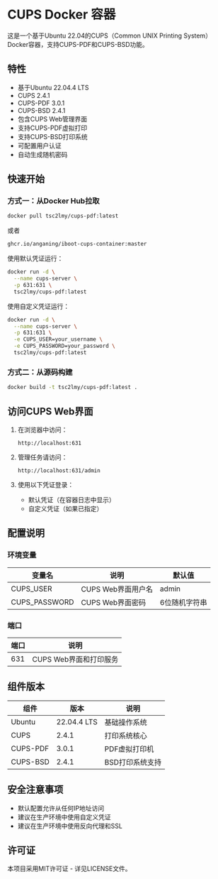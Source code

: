 # CUPS Docker 容器

这是一个基于Ubuntu 22.04的CUPS（Common UNIX Printing System）Docker容器，支持CUPS-PDF和CUPS-BSD功能。

## 特性

- 基于Ubuntu 22.04.4 LTS
- CUPS 2.4.1
- CUPS-PDF 3.0.1
- CUPS-BSD 2.4.1
- 包含CUPS Web管理界面
- 支持CUPS-PDF虚拟打印
- 支持CUPS-BSD打印系统
- 可配置用户认证
- 自动生成随机密码

## 快速开始

### 方式一：从Docker Hub拉取

```bash
docker pull tsc2lmy/cups-pdf:latest
```

或者

```bash
ghcr.io/anganing/iboot-cups-container:master
```



使用默认凭证运行：

```bash
docker run -d \
  --name cups-server \
  -p 631:631 \
  tsc2lmy/cups-pdf:latest
```

使用自定义凭证运行：
```bash
docker run -d \
  --name cups-server \
  -p 631:631 \
  -e CUPS_USER=your_username \
  -e CUPS_PASSWORD=your_password \
  tsc2lmy/cups-pdf:latest
```

### 方式二：从源码构建

```bash
docker build -t tsc2lmy/cups-pdf:latest .
```

## 访问CUPS Web界面

1. 在浏览器中访问：
   ```
   http://localhost:631
   ```

2. 管理任务请访问：
   ```
   http://localhost:631/admin
   ```

3. 使用以下凭证登录：
   - 默认凭证（在容器日志中显示）
   - 自定义凭证（如果已指定）

## 配置说明

### 环境变量

| 变量名 | 说明 | 默认值 |
|--------|------|--------|
| CUPS_USER | CUPS Web界面用户名 | admin |
| CUPS_PASSWORD | CUPS Web界面密码 | 6位随机字符串 |

### 端口

| 端口 | 说明 |
|------|------|
| 631 | CUPS Web界面和打印服务 |

## 组件版本

| 组件 | 版本 | 说明 |
|------|------|------|
| Ubuntu | 22.04.4 LTS | 基础操作系统 |
| CUPS | 2.4.1 | 打印系统核心 |
| CUPS-PDF | 3.0.1 | PDF虚拟打印机 |
| CUPS-BSD | 2.4.1 | BSD打印系统支持 |

## 安全注意事项

- 默认配置允许从任何IP地址访问
- 建议在生产环境中使用自定义凭证
- 建议在生产环境中使用反向代理和SSL

## 许可证

本项目采用MIT许可证 - 详见LICENSE文件。 